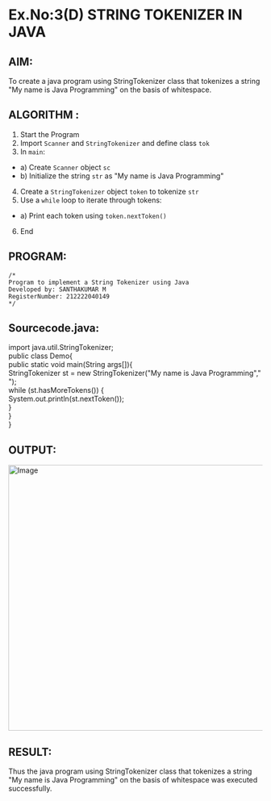 # Ex.No:3(D) STRING TOKENIZER IN JAVA

## AIM:
To create a java program using StringTokenizer class that tokenizes a string "My name is Java Programming" on the basis of whitespace.

## ALGORITHM :
1.	Start the Program
2.	Import `Scanner` and `StringTokenizer` and define class `tok`
3.	In `main`:
-	a) Create `Scanner` object `sc`
-	b) Initialize the string `str` as "My name is Java Programming"
4.	Create a `StringTokenizer` object `token` to tokenize `str`
5.	Use a `while` loop to iterate through tokens:
-	a) Print each token using `token.nextToken()`
6.	End




## PROGRAM:
 ```
/*
Program to implement a String Tokenizer using Java
Developed by: SANTHAKUMAR M
RegisterNumber: 212222040149
*/
```

## Sourcecode.java:


import java.util.StringTokenizer;  
public class Demo{  
 public static void main(String args[]){  
   StringTokenizer st = new StringTokenizer("My name is Java Programming"," ");  
     while (st.hasMoreTokens()) {  
         System.out.println(st.nextToken());  
     }  
   }  
}  
## OUTPUT:
<img width="527" alt="Image" src="https://github.com/user-attachments/assets/34a4623a-76a0-4432-83e5-09eb0385cf91" />


## RESULT:
Thus the java program using StringTokenizer class that tokenizes a string "My name is Java Programming" on the basis of whitespace was executed successfully.
